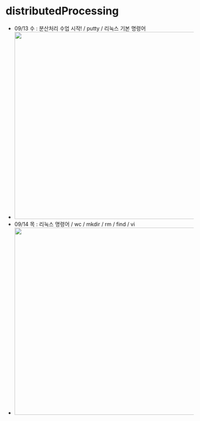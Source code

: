 # distributedProcessing
- 09/13 수 : 분산처리 수업 시작! / putty / 리눅스 기본 명령어
- <img src="https://github.com/Jang-jw/distributedProcessing/assets/134268098/5b23a3a3-17f6-4fb0-842f-efdd6d49e834" width="500">
- 09/14 목 : 리눅스 명령어 / wc / mkdir / rm / find / vi
- <img src="https://github.com/Jang-jw/distributedProcessing/assets/134268098/adf10d8b-14a4-4a31-9a57-bb2bdfefc8aa" width="500">

